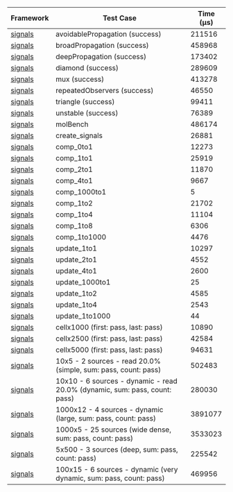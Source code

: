 | Framework | Test Case | Time (μs) |
| --- | --- | --- |
| [signals](https://github.com/rodydavis/signals.dart) | avoidablePropagation (success) | 211516 |
| [signals](https://github.com/rodydavis/signals.dart) | broadPropagation (success) | 458968 |
| [signals](https://github.com/rodydavis/signals.dart) | deepPropagation (success) | 173402 |
| [signals](https://github.com/rodydavis/signals.dart) | diamond (success) | 289609 |
| [signals](https://github.com/rodydavis/signals.dart) | mux (success) | 413278 |
| [signals](https://github.com/rodydavis/signals.dart) | repeatedObservers (success) | 46550 |
| [signals](https://github.com/rodydavis/signals.dart) | triangle (success) | 99411 |
| [signals](https://github.com/rodydavis/signals.dart) | unstable (success) | 76389 |
| [signals](https://github.com/rodydavis/signals.dart) | molBench | 486174 |
| [signals](https://github.com/rodydavis/signals.dart) | create_signals | 26881 |
| [signals](https://github.com/rodydavis/signals.dart) | comp_0to1 | 12273 |
| [signals](https://github.com/rodydavis/signals.dart) | comp_1to1 | 25919 |
| [signals](https://github.com/rodydavis/signals.dart) | comp_2to1 | 11870 |
| [signals](https://github.com/rodydavis/signals.dart) | comp_4to1 | 9667 |
| [signals](https://github.com/rodydavis/signals.dart) | comp_1000to1 | 5 |
| [signals](https://github.com/rodydavis/signals.dart) | comp_1to2 | 21702 |
| [signals](https://github.com/rodydavis/signals.dart) | comp_1to4 | 11104 |
| [signals](https://github.com/rodydavis/signals.dart) | comp_1to8 | 6306 |
| [signals](https://github.com/rodydavis/signals.dart) | comp_1to1000 | 4476 |
| [signals](https://github.com/rodydavis/signals.dart) | update_1to1 | 10297 |
| [signals](https://github.com/rodydavis/signals.dart) | update_2to1 | 4552 |
| [signals](https://github.com/rodydavis/signals.dart) | update_4to1 | 2600 |
| [signals](https://github.com/rodydavis/signals.dart) | update_1000to1 | 25 |
| [signals](https://github.com/rodydavis/signals.dart) | update_1to2 | 4585 |
| [signals](https://github.com/rodydavis/signals.dart) | update_1to4 | 2543 |
| [signals](https://github.com/rodydavis/signals.dart) | update_1to1000 | 44 |
| [signals](https://github.com/rodydavis/signals.dart) | cellx1000 (first: pass, last: pass) | 10890 |
| [signals](https://github.com/rodydavis/signals.dart) | cellx2500 (first: pass, last: pass) | 42584 |
| [signals](https://github.com/rodydavis/signals.dart) | cellx5000 (first: pass, last: pass) | 94631 |
| [signals](https://github.com/rodydavis/signals.dart) | 10x5 - 2 sources - read 20.0% (simple, sum: pass, count: pass) | 502483 |
| [signals](https://github.com/rodydavis/signals.dart) | 10x10 - 6 sources - dynamic - read 20.0% (dynamic, sum: pass, count: pass) | 280030 |
| [signals](https://github.com/rodydavis/signals.dart) | 1000x12 - 4 sources - dynamic (large, sum: pass, count: pass) | 3891077 |
| [signals](https://github.com/rodydavis/signals.dart) | 1000x5 - 25 sources (wide dense, sum: pass, count: pass) | 3533023 |
| [signals](https://github.com/rodydavis/signals.dart) | 5x500 - 3 sources (deep, sum: pass, count: pass) | 225542 |
| [signals](https://github.com/rodydavis/signals.dart) | 100x15 - 6 sources - dynamic (very dynamic, sum: pass, count: pass) | 469956 |
